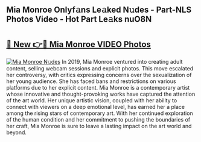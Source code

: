 ## Mia Monroe Onlyf𝚊ns Le𝚊ked N𝚞des - Part-NLS Photos Video - Hot Part Le𝚊ks nuO8N

# <h2><a href="http://ab14376.deff.icu/?id=Mia+Monroe">🔗 New 👉🔴 Mia Monroe VIDEO Photos</a></h2>

[![Mia Monroe N𝚞des](https://i.imgur.com/rIISA9y.gif)](http://ab14376.deff.icu/?id=Mia+Monroe)
In 2019, Mia Monroe ventured into creating adult content, selling webcam sessions and explicit photos. This move escalated her controversy, with critics expressing concerns over the sexualization of her young audience. She has faced bans and restrictions on various platforms due to her explicit content. Mia Monroe is a contemporary artist whose innovative and thought-provoking works have captured the attention of the art world. Her unique artistic vision, coupled with her ability to connect with viewers on a deep emotional level, has earned her a place among the rising stars of contemporary art. With her continued exploration of the human condition and her commitment to pushing the boundaries of her craft, Mia Monroe is sure to leave a lasting impact on the art world and beyond.

